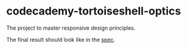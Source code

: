 # codecademy-tortoiseshell-optics
The project to master responsive design principles.

The final result should look like in the <a href="https://s3.amazonaws.com/codecademy-content/courses/freelance-1/unit-5/tortoiseshell-optics/resources/images/redline.jpg">spec</a>.
